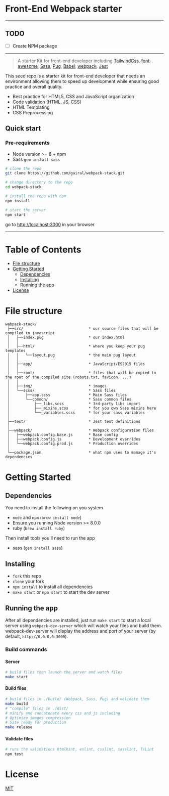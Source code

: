 # Front-End Webpack starter

---

## TODO
- [ ] Create NPM package
---

> A starter Kit for front-end developer including [TailwindCss](https://tailwindcss.com/), [font-awesome](http://fontawesome.io), [Sass](http://sass-lang.com), [Pug](https://pugjs.org/), [Babel](https://babeljs.io), [webpack](http://webpack.github.io), [Jest](https://facebook.github.io/jest/)

This seed repo is a starter kit for front-end developer that needs an environment allowing them to speed up development while ensuring good practice and overall quality.

* Best practice for HTML5, CSS and JavaScript organization
* Code validation (HTML, JS, CSS)
* HTML Templating
* CSS Preprocessing

## Quick start
### Pre-requirements
* Node version >= 8 + npm
* Sass `gem install sass`

```bash
# clone the repo
git clone https://github.com/gairal/webpack-stack.git

# change directory to the repo
cd webpack-stack

# install the repo with npm
npm install

# start the server
npm start
```
go to [http://localhost:3000](http://localhost:3000) in your browser

---

# Table of Contents
* [File structure](#file-structure)
* [Getting Started](#getting-started)
    * [Dependencies](#dependencies)
    * [Installing](#installing)
    * [Running the app](#running-the-app)
* [License](#license)

# File structure
```
webpack-stack/
 ├──src/                             * our source files that will be compiled to javascript
 │   ├──index.pug                    * our index.html
 │   │
 │   ├──html/                        * where you keep your pug templates
 │   │   └──layout.pug               * the main pug layout
 │   │
 │   ├──app/                         * JavaScript/ES2015 files
 │   │
 │   ├──root/                        * files that will be copied to the root of the compiled site (robots.txt, favicon, ...)
 │   │
 │   ├──img/                         * images
 │   └──scss/                        * Sass files
 │       ├──app.scss                 * Main Sass files
 │       └──common/                  * Sass common files
 │           ├──_libs.scss           * 3rd-party libs import
 │           ├──_mixins.scss         * for you own Sass mixins here
 │           └──_variables.scss      * for your sass variables
 │
 ├──test/                            * Jest test definitions
 │
 ├──webpack/                         * Webpack configuration files
 │   ├──webpack.config.base.js       * Base config
 │   ├──webpack.config.js            * Development overrides
 │   └──webpack.config.prod.js       * Production overrides
 │
 └──package.json                     * what npm uses to manage it's dependencies
```
# Getting Started
## Dependencies
You need to install the following on you system
* `node` and `npm` (`brew install node`)
* Ensure you running Node version >= 8.0.0
* ruby (`brew install ruby`)

Then install tools you'll need to run the app
* sass (`gem install sass`)

## Installing
* `fork` this repo
* `clone` your fork
* `npm install` to install all dependencies
* `make start` or `npm start` to start the dev server

## Running the app
After all dependencies are installed, just run `make start` to start a local server using `webpack-dev-server` which will watch your files and build them.
webpack-dev-server will display the address and port of your server (by default, `http://0.0.0.0:3000`).

### Build commands
#### Server
```bash
# build files then launch the server and watch files
make start
```
#### Build files
```bash
# build files in ./build/ (Webpack, Sass, Pug) and validate them
make build
# "compile" files in ./dist/
# minify and concatenate every css and js including
# Optimize images compression
# Site ready for production
make release
```
#### Validate files
```bash
# runs the validations htmlhint, eslint, csslint, sasslint, TsLint
npm test
```

# License
[MIT](/LICENSE.md)
